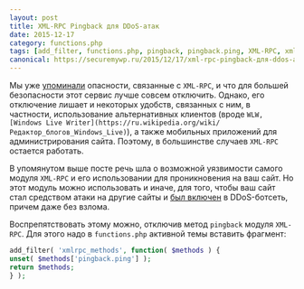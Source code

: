 ```yaml
---
layout: post
title: XML-RPC Pingback для DDoS-атак
date: 2015-12-17
category: functions.php
tags: [add_filter, functions.php, pingback, pingback.ping, XML-RPC, xmlrpc_methods, xmlrpc.php]
canonical: https://securemywp.ru/2015/12/17/xml-rpc-pingback-для-ddos-атак/
---
```


Мы уже [упоминали](http://securemywp.ru/2014/12/18/отключаем-xml-rpc/) опасности, связанные с `XML-RPC`, и что для большей безопасности этот сервис лучше совсем отключить. Однако, его отключение лишает и некоторых удобств, связанных с ним, в частности, использование альтернативных клиентов (вроде `WLW, [Windows Live Writer](https://ru.wikipedia.org/wiki/Редактор_блогов_Windows_Live)`), а также мобильных приложений для администрирования сайта. Поэтому, в большинстве случаев `XML-RPC` остается работать.

В упомянутом выше посте речь шла о возможной уязвимости самого модуля `XML-RPC` и его использовании для проникновения на ваш сайт. Но этот модуль можно использовать и иначе, для того, чтобы ваш сайт стал средством атаки на другие сайты и [был включен](http://habrahabr.ru/post/215543/) в DDoS-ботсеть, причем даже без взлома.

Воспрепятствовать этому можно, отключив метод `pingback` модуля `XML-RPC`. Для этого надо в `functions.php` активной темы вставить фрагмент:
```php
add_filter( 'xmlrpc_methods', function( $methods ) {
unset( $methods['pingback.ping'] );
return $methods;
} );
```
